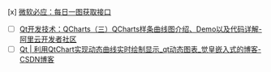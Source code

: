  [x] [微软必应：每日一图获取接口](https://allanhao.com/2022/07/19/2022-07-19-bing-daily-picture/)
- [ ] [Qt开发技术：QCharts（三）QCharts样条曲线图介绍、Demo以及代码详解-阿里云开发者社区](https://developer.aliyun.com/article/948110)
- [ ] [Qt | 利用QtChart实现动态曲线实时绘制显示\_qt动态图表\_觉皇嵌入式的博客-CSDN博客](https://blog.csdn.net/qq153471503/article/details/122078179)
